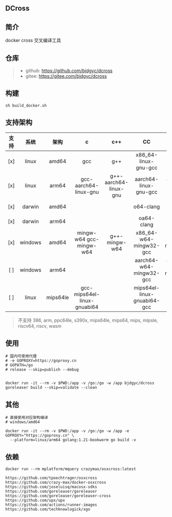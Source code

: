 ## DCross

## 简介

docker cross 交叉编译工具

## 仓库

> - github: https://github.com/bjdgyc/dcross
> - gitee: https://gitee.com/bjdgyc/dcross

## 构建

```
sh build_docker.sh
```

## 支持架构

| 支持  |   系统    |    架构    |              c              |          c++          |             CC              |           CXX           |                       备注                       |
|:---:|:-------:|:--------:|:---------------------------:|:---------------------:|:---------------------------:|:-----------------------:|:----------------------------------------------:|
| [x] |  linux  |  amd64   |             gcc             |          g++          |    x86_64-linux-gnu-gcc     |  x86_64-linux-gnu-g++   |                                                |
| [x] |  linux  |  arm64   |    gcc-aarch64-linux-gnu    | g++-aarch64-linux-gnu |    aarch64-linux-gnu-gcc    |  aarch64-linux-gnu-g++  |                                                |
| [x] | darwin  |  amd64   |                             |                       |          o64-clang          |       o64-clang++       |                                                |
| [x] | darwin  |  arm64   |                             |                       |         oa64-clang          |      oa64-clang++       |                                                |
| [x] | windows |  amd64   |  mingw-w64  gcc-mingw-w64   |     g++-mingw-w64     |   x86_64-w64-mingw32-gcc    | x86_64-w64-mingw32-g++  | https://launchpad.net/ubuntu/+source/mingw-w64 |
| [ ] | windows |  arm64   |                             |                       |   aarch64-w64-mingw32-gcc   | aarch64-w64-mingw32-g++ | https://launchpad.net/ubuntu/+source/mingw-w64 |
| [ ] |  linux  | mips64le | gcc-mips64el-linux-gnuabi64 |                       | mips64el-linux-gnuabi64-gcc |                         |                                                |

> 不支持
> 386, arm, ppc64le, s390x, mips64le, mips64, mips, mipsle, riscv64, riscv, wasm

## 使用

```
# 国内可使用代理
# -e GOPROXY=https://goproxy.cn
# GOPATH=/go
# release --skip=publish --debug


docker run -it --rm -v $PWD:/app -v /go:/go -w /app bjdgyc/dcross goreleaser build --skip=validate --clean

```

## 其他

```
# 直接使用对应架构编译
# windows/amd64

docker run -it --rm -v $PWD:/app -v /go:/go -w /app -e GOPROXY="https://goproxy.cn" \
  --platform=linux/arm64 golang:1.21-bookworm go build -v
```

## 依赖

```
docker run --rm mplatform/mquery crazymax/osxcross:latest

https://github.com/tpoechtrager/osxcross
https://github.com/crazy-max/docker-osxcross
https://github.com/joseluisq/macosx-sdks
https://github.com/goreleaser/goreleaser
https://github.com/goreleaser/goreleaser-cross
https://github.com/upx/upx
https://github.com/actions/runner-images
https://github.com/techknowlogick/xgo
```